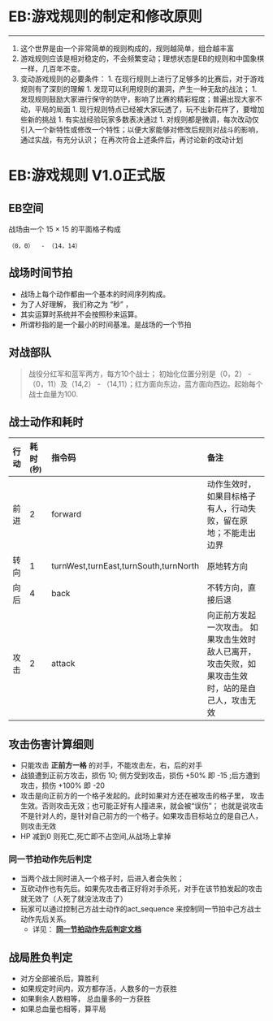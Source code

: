 

# EB:游戏规则的制定和修改原则 #

---

  1. 这个世界是由一个非常简单的规则构成的，规则越简单，组合越丰富
  1. 游戏规则应该是相对稳定的，不会频繁变动；理想状态是EB的规则和中国象棋一样，几百年不变。
  1. 变动游戏规则的必要条件：
    1. 在现行规则上进行了足够多的比赛后，对于游戏规则有了深刻的理解
    1. 发现可以利用规则的漏洞，产生一种无敌的战法；
    1. 发现规则鼓励大家进行保守的防守，影响了比赛的精彩程度；普遍出现大家不动，平局的局面
    1. 现行规则特点已经被大家玩透了，玩不出新花样了，要增加些新的挑战
    1. 有实战经验玩家多数表决通过
    1. 对规则都是微调，每次改动仅引入一个新特性或修改一个特性；以便大家能够对修改后规则对战斗的影响，通过实战，有充分认识； 在再次符合上述条件后，再讨论新的改动计划



# EB:游戏规则 V1.0正式版 #

## EB空间 ##

战场由一个 15 × 15 的平面格子构成
```
（0，0）  - （14，14）
```

## 战场时间节拍 ##

  * 战场上每个动作都由一个基本的时间序列构成。
  * 为了人好理解， 我们称之为 “秒” ，
  * 其实运算时系统并不会按照秒来运算。
  * 所谓秒指的是一个最小的时间基准。是战场的一个节拍

## 对战部队 ##
> 战役分红军和蓝军两方，每方10个战士； 初始化位置分别是（0，2） - （0，11）及（14,2） - （14,11）；红方面向东边，蓝方面向西边。起始每个战士血量为100.

## 战士动作和耗时 ##

|行动|耗时<sup>(秒)</sup>|指令码|备注|
|:-|:---------------|:--|:-|
|前进|2               |forward|动作生效时，如果目标格子有人，行动失败，留在原地；不能走出边界|
|转向|1               |turnWest,turnEast,turnSouth,turnNorth| 原地转方向 |
|向后|4               |back| 不转方向，直接后退|
|攻击|2               |attack|向正前方发起一次攻击。 如果攻击生效时敌人已离开，攻击失败，如果攻击生效时，站的是自己人，攻击无效|

## 攻击伤害计算细则 ##
  * 只能攻击 **正前方一格** 的对手，不能攻击左，右，后的对手
  * 战狼遭到正前方攻击，损伤 10;  侧方受到攻击，损伤 +50% 即 -15  ;后方遭到攻击，损伤 +100% 即 -20
  * 攻击是向正前方的一个格子发起的。此时如果对方还在被攻击的格子里， 攻击生效。否则攻击无效；也可能正好有人撞进来，就会被“误伤”； 也就是说攻击不是针对人的，是针对自己前方的一个格子。如果攻击目标站立的是自己人，则攻击无效
  * HP 减到0 则死亡,死亡即不占空间,从战场上拿掉

### 同一节拍动作先后判定 ###
  * 当两个战士同时进入一个格子时，后进入者会失败；
  * 互砍动作也有先后。如果先攻击者正好将对手杀死，对手在该节拍发起的攻击就无效了（人死了就没法攻击了）
  * 玩家可以通过控制己方战士动作的act\_sequence 来控制同一节拍中己方战士动作先后关系。
    * 详见： **[同一节拍动作先后判定文档](EbSeqAtSameRound.md)**

## 战局胜负判定 ##

  * 对方全部被杀后，算胜利
  * 如果规定时间内，双方都存活，人数多的一方获胜
  * 如果剩余人数相等， 总血量多的一方获胜
  * 如果总血量也相等，算平局


